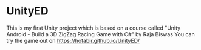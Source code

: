 # UnityED
This is my first Unity project which is based on a course called "Unity Android - Build a 3D ZigZag Racing Game with C#" by Raja Biswas
You can try the game out on https://hotabir.github.io/UnityED/
